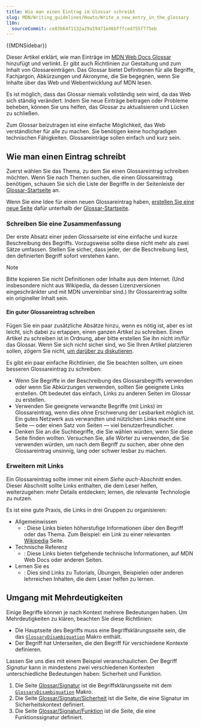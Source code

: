 ```yaml
---
title: Wie man einen Eintrag im Glossar schreibt
slug: MDN/Writing_guidelines/Howto/Write_a_new_entry_in_the_glossary
l10n:
  sourceCommit: ce83b64f1132a29a19471e46bfffced755f775eb
---
```


{{MDNSidebar}}

Dieser Artikel erklärt, wie man Einträge im [MDN Web Docs Glossar](/de/docs/Glossary) hinzufügt und verlinkt.
Er gibt auch Richtlinien zur Gestaltung und zum Inhalt von Glossareinträgen.
Das Glossar bietet Definitionen für alle Begriffe, Fachjargon, Abkürzungen und Akronyme, die Sie begegnen, wenn Sie Inhalte über das Web und Webentwicklung auf MDN lesen.

Es ist möglich, dass das Glossar niemals vollständig sein wird, da das Web sich ständig verändert.
Indem Sie neue Einträge beitragen oder Probleme beheben, können Sie uns helfen, das Glossar zu aktualisieren und Lücken zu schließen.

Zum Glossar beizutragen ist eine einfache Möglichkeit, das Web verständlicher für alle zu machen.
Sie benötigen keine hochgradigen technischen Fähigkeiten.
Glossareinträge sollen einfach und kurz sein.

## Wie man einen Eintrag schreibt

Zuerst wählen Sie das Thema, zu dem Sie einen Glossareintrag schreiben möchten.
Wenn Sie nach Themen suchen, die einen Glossareintrag benötigen, schauen Sie sich die Liste der Begriffe in der Seitenleiste der [Glossar-Startseite](/de/docs/Glossary) an.

Wenn Sie eine Idee für einen neuen Glossareintrag haben, [erstellen Sie eine neue Seite](/de/docs/MDN/Writing_guidelines/Howto/Creating_moving_deleting#creating_pages) dafür unterhalb der [Glossar-Startseite](https://github.com/mdn/content/tree/main/files/en-us/glossary).

### Schreiben Sie eine Zusammenfassung

Der erste Absatz einer jeden Glossarseite ist eine einfache und kurze Beschreibung des Begriffs.
Vorzugsweise sollte diese nicht mehr als zwei Sätze umfassen.
Stellen Sie sicher, dass jeder, der die Beschreibung liest, den definierten Begriff sofort verstehen kann.

> [!NOTE]
> Bitte kopieren Sie nicht Definitionen oder Inhalte aus dem Internet.
> (Und insbesondere nicht aus Wikipedia, da dessen Lizenzversionen eingeschränkter und mit MDN unvereinbar sind.) Ihr Glossareintrag sollte ein origineller Inhalt sein.

#### Ein guter Glossareintrag schreiben

Fügen Sie ein paar zusätzliche Absätze hinzu, wenn es nötig ist, aber es ist leicht, sich dabei zu ertappen, einen ganzen Artikel zu schreiben.
Einen Artikel zu schreiben ist in Ordnung, aber bitte erstellen Sie ihn nicht im/für das Glossar.
Wenn Sie sich nicht sicher sind, wo Sie Ihren Artikel platzieren sollen, zögern Sie nicht, [um darüber zu diskutieren](/de/docs/MDN/Community/Discussions).

Es gibt ein paar einfache Richtlinien, die Sie beachten sollten, um einen besseren Glossareintrag zu schreiben:

- Wenn Sie Begriffe in der Beschreibung des Glossarsbegriffs verwenden oder wenn Sie Abkürzungen verwenden, sollten Sie geeignete Links erstellen.
  Oft bedeutet das einfach, Links zu anderen Seiten im Glossar zu erstellen.
- Verwenden Sie geeignete verwandte Begriffe (mit Links) im Glossareintrag, wenn dies ohne Erschwerung der Lesbarkeit möglich ist.
  Ein gutes Netzwerk aus verwandten und nützlichen Links macht eine Seite — oder einen Satz von Seiten — viel benutzerfreundlicher.
- Denken Sie an die Suchbegriffe, die Sie wählen würden, wenn Sie diese Seite finden wollten.
  Versuchen Sie, alle Wörter zu verwenden, die Sie verwenden würden, um nach dem Begriff zu suchen, aber ohne den Glossareintrag unsinnig, lang oder schwer lesbar zu machen.

### Erweitern mit Links

Ein Glossareintrag sollte immer mit einem _Siehe auch_-Abschnitt enden.
Dieser Abschnitt sollte Links enthalten, die dem Leser helfen, weiterzugehen: mehr Details entdecken; lernen, die relevante Technologie zu nutzen.

Es ist eine gute Praxis, die Links in drei Gruppen zu organisieren:

- Allgemeinwissen
  - : Diese Links bieten höherstufige Informationen über den Begriff oder das Thema.
    Zum Beispiel: ein Link zu einer relevanten [Wikipedia](https://en.wikipedia.org/) Seite.
- Technische Referenz
  - : Diese Links bieten tiefgehende technische Informationen, auf MDN Web Docs oder anderen Seiten.
- Lernen Sie es
  - : Dies sind Links zu Tutorials, Übungen, Beispielen oder anderen lehrreichen Inhalten, die dem Leser helfen zu lernen.

## Umgang mit Mehrdeutigkeiten

Einige Begriffe können je nach Kontext mehrere Bedeutungen haben.
Um Mehrdeutigkeiten zu klären, beachten Sie diese Richtlinien:

- Die Hauptseite des Begriffs muss eine Begriffsklärungsseite sein, die das [`GlossaryDisambiguation`](https://github.com/mdn/yari/blob/main/kumascript/macros/GlossaryDisambiguation.ejs) Makro enthält.
- Der Begriff hat Unterseiten, die den Begriff für verschiedene Kontexte definieren.

Lassen Sie uns dies mit einem Beispiel veranschaulichen.
Der Begriff _Signatur_ kann in mindestens zwei verschiedenen Kontexten unterschiedliche Bedeutungen haben: Sicherheit und Funktion.

1. Die Seite [Glossar/Signatur](/de/docs/Glossary/Signature) ist die Begriffsklärungsseite mit dem [`GlossaryDisambiguation`](https://github.com/mdn/yari/blob/main/kumascript/macros/GlossaryDisambiguation.ejs) Makro.
2. Die Seite [Glossar/Signatur/Sicherheit](/de/docs/Glossary/Signature/Security) ist die Seite, die eine Signatur im Sicherheitskontext definiert.
3. Die Seite [Glossar/Signatur/Funktion](/de/docs/Glossary/Signature/Function) ist die Seite, die eine Funktionssignatur definiert.
